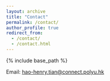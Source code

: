```yaml
---
layout: archive
title: "Contact"
permalink: /contact/
author_profile: true
redirect_from: 
  - /contact/
  - /contact.html
---
```


{% include base_path %}

Email: hao-henry.tian@connect.polyu.hk
